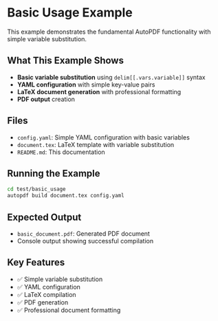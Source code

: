 # Basic Usage Example

This example demonstrates the fundamental AutoPDF functionality with simple variable substitution.

## What This Example Shows

- **Basic variable substitution** using `delim[[.vars.variable]]` syntax
- **YAML configuration** with simple key-value pairs
- **LaTeX document generation** with professional formatting
- **PDF output** creation

## Files

- `config.yaml`: Simple YAML configuration with basic variables
- `document.tex`: LaTeX template with variable substitution
- `README.md`: This documentation

## Running the Example

```bash
cd test/basic_usage
autopdf build document.tex config.yaml
```

## Expected Output

- `basic_document.pdf`: Generated PDF document
- Console output showing successful compilation

## Key Features

- ✅ Simple variable substitution
- ✅ YAML configuration
- ✅ LaTeX compilation
- ✅ PDF generation
- ✅ Professional document formatting
